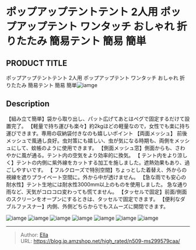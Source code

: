 # ポップアップテントテント 2人用 ポップアップテント ワンタッチ おしゃれ 折りたたみ 簡易テント 簡易 簡単


## PRODUCT TITLE 

ポップアップテントテント 2人用 ポップアップテント ワンタッチ おしゃれ 折りたたみ 簡易テント 簡易 簡単![iamge](https://b2bfiles1.gigab2b.cn/image/wkseller/305/20230314_70a95c35581257a100f3bc28818f3162.jpg)

## Description

【組み立て簡単】袋から取り出し、パット広げてあとはペグで固定するだけて設置完了。
【軽量で持ち運びも楽々】約2kgほどの軽量なので，女性でも楽に持ち運びできます。専用の収納袋付きなのも嬉しいポイント
【両面メッシュ】 前後メッシュで風通し良好。虫対策にも嬉しい、虫が気になる時期も、両側をメッシュにして、蚊帳のように使用できます。
【側面メッシュ窓】側面からも、さわやかに風が通る。テント内の空気をより効率的に換気。
【 テント内をより涼しく】テントの内側に紫外線をカットする加工を施しました。遮熱効果もあり、過ごしやすいです。
【 フルクローズで特別空間】ちょっとした着替え、外からの視線を遮りプライベート空間に。外から中が透けません。
【急な雨でも安心の耐水性】テント生地には耐水性3000mm以上のものを使用しました。 急な通り雨など、天気がコロコロ変わっても慌てません。
【タッセルで固定】前面/側面のスクリーンをオープンにするときは、タッセルで固定できます。
【便利なダブルファスナー】内側、外側どちらからでもスムーズに開閉できます。

![iamge](https://b2bfiles1.gigab2b.cn/image/wkseller/305/20230301_eb62073e40fc364274f14ac2a1c79a50.jpg)
![iamge](https://b2bfiles1.gigab2b.cn/image/wkseller/305/20230301_d4a482bfa62bf17731a1246798204100.jpg)
![iamge](https://b2bfiles1.gigab2b.cn/image/wkseller/305/20230301_6e303ee3b302ac4e8a6b6ab9ecea06be.jpg)
![iamge](https://b2bfiles1.gigab2b.cn/image/wkseller/305/20230301_96c3a73479d434cf1f992711e0057a52.jpg)
![iamge](https://b2bfiles1.gigab2b.cn/image/wkseller/305/20230301_d0288e2fba5863d1ae71c0070fd07dc8.jpg)
![iamge](https://b2bfiles1.gigab2b.cn/image/wkseller/305/20230314_a6b294907497320c2dc66da49365b451.jpg)
![iamge](https://b2bfiles1.gigab2b.cn/image/wkseller/305/20230314_02341d7cb43a54a62373bfb5ef322de6.jpg)


---

> Author: [Ella](https://blog.jp.amzshop.net/)  
> URL: https://blog.jp.amzshop.net/high_rated/n509-ms299579caa/  

